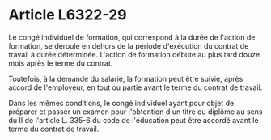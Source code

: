 # Article L6322-29

Le congé individuel de formation, qui correspond à la durée de l'action de formation, se déroule en dehors de la période d'exécution du contrat de travail à durée déterminée. L'action de formation débute au plus tard douze mois après le terme du contrat.

Toutefois, à la demande du salarié, la formation peut être suivie, après accord de l'employeur, en tout ou partie avant le terme du contrat de travail.

Dans les mêmes conditions, le congé individuel ayant pour objet de préparer et passer un examen pour l'obtention d'un titre ou diplôme au sens du II de l'article L. 335-6 du code de l'éducation peut être accordé avant le terme du contrat de travail.